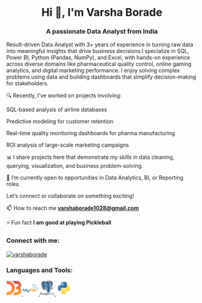 <h1 align="center">Hi 👋, I'm Varsha Borade</h1>
<h3 align="center">A passionate Data Analyst from India</h3>

Result-driven Data Analyst with 3+ years of experience in turning raw data into meaningful insights that drive business decisions.I specialize in SQL, Power BI, Python (Pandas, NumPy), and Excel, with hands-on experience across diverse domains like pharmaceutical quality control, online gaming analytics, and digital marketing performance. I enjoy solving complex problems using data and building dashboards that simplify decision-making for stakeholders.

🔍 Recently, I’ve worked on projects involving:

SQL-based analysis of airline databases

Predictive modeling for customer retention

Real-time quality monitoring dashboards for pharma manufacturing

ROI analysis of large-scale marketing campaigns

📊 I share projects here that demonstrate my skills in data cleaning, querying, visualization, and business problem-solving.

🚀 I’m currently open to opportunities in Data Analytics, BI, or Reporting roles.

Let’s connect or collaborate on something exciting!

📫 How to reach me **varshaborade1028@gmail.com**

⚡ Fun fact **I am good at playing Pickleball**

<h3 align="left">Connect with me:</h3>
<p align="left">
<a href="https://linkedin.com/in/varshaborade" target="blank"><img align="center" src="https://raw.githubusercontent.com/rahuldkjain/github-profile-readme-generator/master/src/images/icons/Social/linked-in-alt.svg" alt="varshaborade" height="30" width="40" /></a>
</p>

<h3 align="left">Languages and Tools:</h3>
<p align="left"> <a href="https://d3js.org/" target="_blank" rel="noreferrer"> <img src="https://raw.githubusercontent.com/devicons/devicon/master/icons/d3js/d3js-original.svg" alt="d3js" width="40" height="40"/> </a> <a href="https://www.mysql.com/" target="_blank" rel="noreferrer"> <img src="https://raw.githubusercontent.com/devicons/devicon/master/icons/mysql/mysql-original-wordmark.svg" alt="mysql" width="40" height="40"/> </a> <a href="https://www.postgresql.org" target="_blank" rel="noreferrer"> <img src="https://raw.githubusercontent.com/devicons/devicon/master/icons/postgresql/postgresql-original-wordmark.svg" alt="postgresql" width="40" height="40"/> </a> <a href="https://www.python.org" target="_blank" rel="noreferrer"> <img src="https://raw.githubusercontent.com/devicons/devicon/master/icons/python/python-original.svg" alt="python" width="40" height="40"/> </a> </p>


